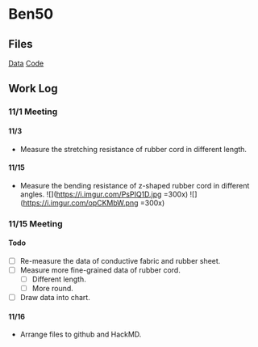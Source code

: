 # Ben50
## Files
[Data](https://docs.google.com/spreadsheets/d/13RTeK4egkz6FViiz9N7Fk00RdI7nglp9wyD4X0nNXjU/edit#gid=0)
[Code](https://)
## Work Log
### 11/1 Meeting
#### 11/3
* Measure the stretching resistance of rubber cord in different length.
    
#### 11/15
* Measure the bending resistance of z-shaped rubber cord in different angles.
    ![](https://i.imgur.com/PsPIQ1D.jpg =300x)
    ![](https://i.imgur.com/opCKMbW.png =300x)

### 11/15 Meeting
#### Todo
- [ ] Re-measure the data of conductive fabric and rubber sheet.
- [ ] Measure more fine-grained data of rubber cord.
    - [ ] Different length.
    - [ ] More round.
- [ ] Draw data into chart.

#### 11/16
* Arrange files to github and HackMD.
